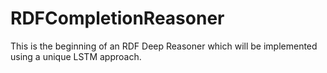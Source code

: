 # RDFCompletionReasoner
This is the beginning of an RDF Deep Reasoner which will be implemented using a unique LSTM approach.

